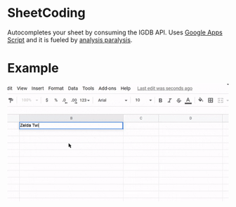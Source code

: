 # SheetCoding

Autocompletes your sheet by consuming the IGDB API. Uses [Google Apps Script](https://www.google.com/script/start/) and it is fueled by [analysis paralysis](https://en.wikipedia.org/wiki/Overchoice).

# Example
![Automated](example.gif)